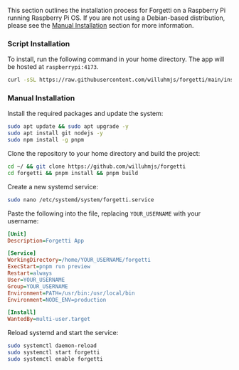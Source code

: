 This section outlines the installation process for Forgetti on a Raspberry Pi running Raspberry Pi OS. If you are not using a Debian-based distribution, please see the [Manual Installation](#manual-installation) section for more information.

### Script Installation

To install, run the following command in your home directory. The app will be hosted at `raspberrypi:4173`.

```bash
curl -sSL https://raw.githubusercontent.com/willuhmjs/forgetti/main/install.sh | sh
```

### Manual Installation

Install the required packages and update the system:

```bash
sudo apt update && sudo apt upgrade -y
sudo apt install git nodejs -y
sudo npm install -g pnpm
```

Clone the repository to your home directory and build the project:

```bash
cd ~/ && git clone https://github.com/willuhmjs/forgetti
cd forgetti && pnpm install && pnpm build
```

Create a new systemd service:

```bash
sudo nano /etc/systemd/system/forgetti.service
```

Paste the following into the file, replacing `YOUR_USERNAME` with your username:

```ini
[Unit]
Description=Forgetti App

[Service]
WorkingDirectory=/home/YOUR_USERNAME/forgetti
ExecStart=pnpm run preview
Restart=always
User=YOUR_USERNAME
Group=YOUR_USERNAME
Environment=PATH=/usr/bin:/usr/local/bin
Environment=NODE_ENV=production

[Install]
WantedBy=multi-user.target
```

Reload systemd and start the service:

```bash
sudo systemctl daemon-reload
sudo systemctl start forgetti
sudo systemctl enable forgetti
```
